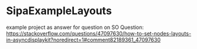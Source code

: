 # SipaExampleLayouts
example project as answer for question on SO
Question: https://stackoverflow.com/questions/47097630/how-to-set-nodes-layouts-in-asyncdisplaykit?noredirect=1#comment82189361_47097630
